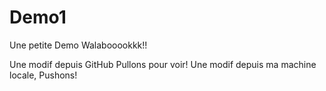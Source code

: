 # Demo1
Une petite Demo
Walabooookkk!!

Une modif depuis GitHub Pullons pour voir!
Une modif depuis ma machine locale, Pushons!
